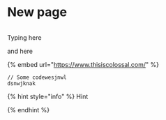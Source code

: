 # New page

<figure><img src="https://images.unsplash.com/photo-1668026013640-65b61a1f533f?crop=entropy&#x26;cs=tinysrgb&#x26;fm=jpg&#x26;ixid=MnwxOTcwMjR8MHwxfHJhbmRvbXx8fHx8fHx8fDE2NzA1MDQyNTg&#x26;ixlib=rb-4.0.3&#x26;q=80" alt=""><figcaption></figcaption></figure>

Typing here

and here

{% embed url="https://www.thisiscolossal.com/" %}

```
// Some codewesjnwl
dsnwjknak
```

{% hint style="info" %}
Hint


{% endhint %}
